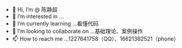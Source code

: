 - 👋 Hi, I’m @   陈静超
- 👀 I’m interested in ...
- 🌱 I’m currently learning ...看懂代码
- 💞️ I’m looking to collaborate on ...基础理论、案例操作
- 📫 How to reach me ...1227641758（QQ）、16621382521（phone）

<!---
CJC-iso/CJC-iso is a ✨ special ✨ repository because its `README.md` (this file) appears on your GitHub profile.
You can click the Preview link to take a look at your changes.
--->
